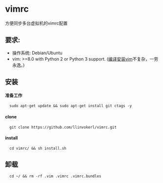 # vimrc
方便同步多台虚拟机的vimrc配置
## 要求:
 - 操作系统: Debian/Ubuntu
 - vim: >=8.0 with Python 2 or Python 3 support. ([编译安装vim](https://github.com/Valloric/YouCompleteMe/wiki/Building-Vim-from-source)不复杂，一劳永逸。)
## 安装
#### 准备工作
```
  sudo apt-get update && sudo apt-get install git ctags -y
```
#### clone
```
  git clone https://github.com/llinvokerl/vimrc.git
```
#### install
```
  cd vimrc/ && sh install.sh
```
## 卸载
```
  cd ~/ && rm -rf .vim .vimrc .vimrc.bundles
```
